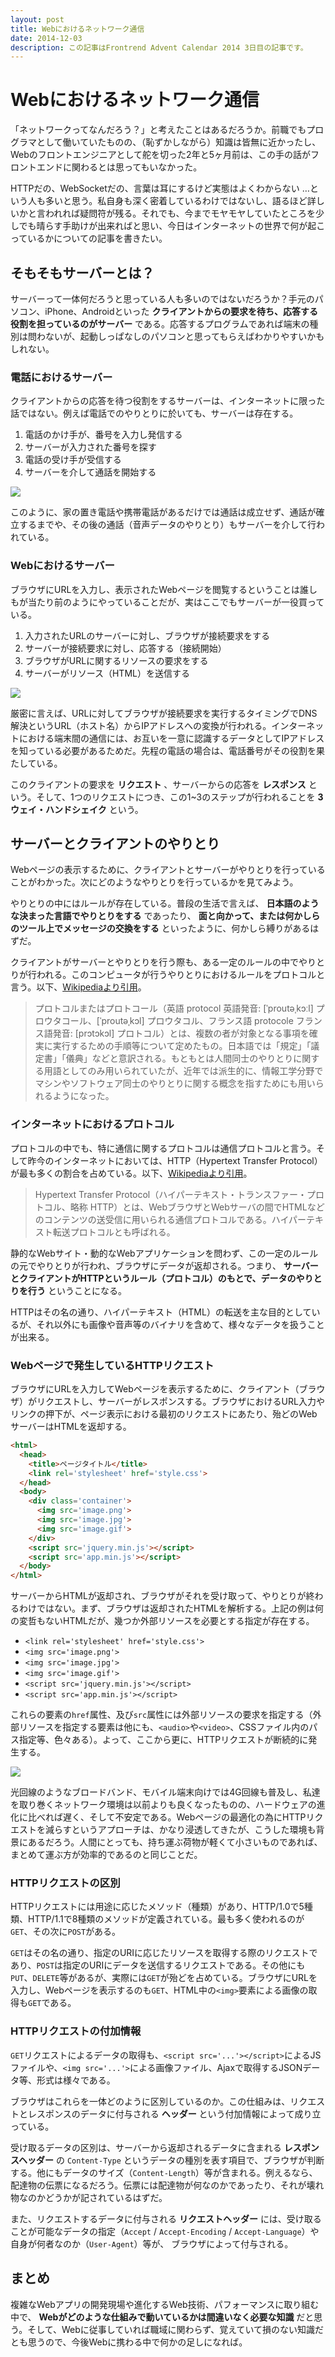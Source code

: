 ```yaml
---
layout: post
title: Webにおけるネットワーク通信
date: 2014-12-03
description: この記事はFrontrend Advent Calendar 2014 3日目の記事です。
---
```


# Webにおけるネットワーク通信

「ネットワークってなんだろう？」と考えたことはあるだろうか。前職でもプログラマとして働いていたものの、（恥ずかしながら）知識は皆無に近かったし、Webのフロントエンジニアとして舵を切った2年と5ヶ月前は、この手の話がフロントエンドに関わるとは思ってもいなかった。

HTTPだの、WebSocketだの、言葉は耳にするけど実態はよくわからない
…という人も多いと思う。私自身も深く密着しているわけではないし、語るほど詳しいかと言われれば疑問符が残る。それでも、今までモヤモヤしていたところを少しでも晴らす手助けが出来ればと思い、今日はインターネットの世界で何が起こっているかについての記事を書きたい。

## そもそもサーバーとは？

サーバーって一体何だろうと思っている人も多いのではないだろうか？手元のパソコン、iPhone、Androidといった **クライアントからの要求を待ち、応答する役割を担っているのがサーバー** である。応答するプログラムであれば端末の種別は問わないが、起動しっぱなしのパソコンと思ってもらえばわかりやすいかもしれない。

### 電話におけるサーバー

クライアントからの応答を待つ役割をするサーバーは、インターネットに限った話ではない。例えば電話でのやりとりに於いても、サーバーは存在する。

1. 電話のかけ手が、番号を入力し発信する
2. サーバーが入力された番号を探す
3. 電話の受け手が受信する
4. サーバーを介して通話を開始する

![](/img/posts/what-is-internet/network1.gif)

このように、家の置き電話や携帯電話があるだけでは通話は成立せず、通話が確立するまでや、その後の通話（音声データのやりとり）もサーバーを介して行われている。

### Webにおけるサーバー

ブラウザにURLを入力し、表示されたWebページを閲覧するということは誰しもが当たり前のようにやっていることだが、実はここでもサーバーが一役買っている。

1. 入力されたURLのサーバーに対し、ブラウザが接続要求をする
2. サーバーが接続要求に対し、応答する（接続開始）
3. ブラウザがURLに関するリソースの要求をする
4. サーバーがリソース（HTML）を送信する

![](/img/posts/what-is-internet/network2.gif)

厳密に言えば、URLに対してブラウザが接続要求を実行するタイミングでDNS解決というURL（ホスト名）からIPアドレスへの変換が行われる。インターネットにおける端末間の通信には、お互いを一意に認識するデータとしてIPアドレスを知っている必要があるためだ。先程の電話の場合は、電話番号がその役割を果たしている。

このクライアントの要求を **リクエスト** 、サーバーからの応答を **レスポンス** という。そして、1つのリクエストにつき、この1~3のステップが行われることを **3ウェイ・ハンドシェイク** という。

## サーバーとクライアントのやりとり

Webページの表示するために、クライアントとサーバーがやりとりを行っていることがわかった。次にどのようなやりとりを行っているかを見てみよう。

やりとりの中にはルールが存在している。普段の生活で言えば、 **日本語のような決まった言語でやりとりをする** であったり、 **面と向かって、または何かしらのツール上でメッセージの交換をする** といったように、何かしら縛りがあるはずだ。

クライアントがサーバーとやりとりを行う際も、ある一定のルールの中でやりとりが行われる。このコンピュータが行うやりとりにおけるルールをプロトコルと言う。以下、[Wikipediaより引用](http://ja.wikipedia.org/wiki/%E3%83%97%E3%83%AD%E3%83%88%E3%82%B3%E3%83%AB)。

>プロトコルまたはプロトコール（英語 protocol 英語発音: [ˈproutəˌkɔːl] プロウタコール、[ˈproutəˌkɔl] プロウタコル、フランス語 protocole フランス語発音: [prɔtɔkɔl] プロトコル）とは、複数の者が対象となる事項を確実に実行するための手順等について定めたもの。日本語では「規定」「議定書」「儀典」などと意訳される。もともとは人間同士のやりとりに関する用語としてのみ用いられていたが、近年では派生的に、情報工学分野でマシンやソフトウェア同士のやりとりに関する概念を指すためにも用いられるようになった。

### インターネットにおけるプロトコル

プロトコルの中でも、特に通信に関するプロトコルは通信プロトコルと言う。そして昨今のインターネットにおいては、HTTP（Hypertext Transfer Protocol）が最も多くの割合を占めている。以下、[Wikipediaより引用](http://ja.wikipedia.org/wiki/Hypertext_Transfer_Protocol)。

>Hypertext Transfer Protocol（ハイパーテキスト・トランスファー・プロトコル、略称 HTTP）とは、WebブラウザとWebサーバの間でHTMLなどのコンテンツの送受信に用いられる通信プロトコルである。ハイパーテキスト転送プロトコルとも呼ばれる。

静的なWebサイト・動的なWebアプリケーションを問わず、この一定のルールの元でやりとりが行われ、ブラウザにデータが返却される。つまり、 **サーバーとクライアントがHTTPというルール（プロトコル）のもとで、データのやりとりを行う** ということになる。

HTTPはその名の通り、ハイパーテキスト（HTML）の転送を主な目的としているが、それ以外にも画像や音声等のバイナリを含めて、様々なデータを扱うことが出来る。

### Webページで発生しているHTTPリクエスト

ブラウザにURLを入力してWebページを表示するために、クライアント（ブラウザ）がリクエストし、サーバーがレスポンスする。ブラウザにおけるURL入力やリンクの押下が、ページ表示における最初のリクエストにあたり、殆どのWebサーバーはHTMLを返却する。

```html
<html>
  <head>
    <title>ページタイトル</title>
    <link rel='stylesheet' href='style.css'>
  </head>
  <body>
    <div class='container'>
      <img src='image.png'>
      <img src='image.jpg'>
      <img src='image.gif'>
    </div>
    <script src='jquery.min.js'></script>
    <script src='app.min.js'></script>
  </body>
</html>
```

サーバーからHTMLが返却され、ブラウザがそれを受け取って、やりとりが終わるわけではない。まず、ブラウザは返却されたHTMLを解析する。上記の例は何の変哲もないHTMLだが、幾つか外部リソースを必要とする指定が存在する。

- `<link rel='stylesheet' href='style.css'>`
- `<img src='image.png'>`
- `<img src='image.jpg'>`
- `<img src='image.gif'>`
- `<script src='jquery.min.js'></script>`
- `<script src='app.min.js'></script>`

これらの要素の`href`属性、及び`src`属性には外部リソースの要求を指定する（外部リソースを指定する要素は他にも、`<audio>`や`<video>`、CSSファイル内のパス指定等、色々ある）。よって、ここから更に、HTTPリクエストが断続的に発生する。

![](/img/posts/what-is-internet/network3.gif)

光回線のようなブロードバンド、モバイル端末向けでは4G回線も普及し、私達を取り巻くネットワーク環境は以前よりも良くなったものの、ハードウェアの進化に比べれば遅く、そして不安定である。Webページの最適化の為にHTTPリクエストを減らすというアプローチは、かなり浸透してきたが、こうした環境も背景にあるだろう。人間にとっても、持ち運ぶ荷物が軽くて小さいものであれば、まとめて運ぶ方が効率的であるのと同じことだ。

### HTTPリクエストの区別

HTTPリクエストには用途に応じたメソッド（種類）があり、HTTP/1.0で5種類、HTTP/1.1で8種類のメソッドが定義されている。最も多く使われるのが `GET`、その次に`POST`がある。

`GET`はその名の通り、指定のURIに応じたリソースを取得する際のリクエストであり、`POST`は指定のURIにデータを送信するリクエストである。その他にも`PUT`、`DELETE`等があるが、実際には`GET`が殆どを占めている。ブラウザにURLを入力し、Webページを表示するのも`GET`、HTML中の`<img>`要素による画像の取得も`GET`である。

### HTTPリクエストの付加情報

`GET`リクエストによるデータの取得も、`<script src='...'></script>`によるJSファイルや、`<img src='...'>`による画像ファイル、Ajaxで取得するJSONデータ等、形式は様々である。

ブラウザはこれらを一体どのように区別しているのか。この仕組みは、リクエストとレスポンスのデータに付与される **ヘッダー** という付加情報によって成り立っている。

受け取るデータの区別は、サーバーから返却されるデータに含まれる **レスポンスヘッダー** の `Content-Type` というデータの種別を表す項目で、ブラウザが判断する。他にもデータのサイズ（`Content-Length`）等が含まれる。例えるなら、配達物の伝票になるだろう。伝票には配達物が何なのかであったり、それが壊れ物なのかどうかが記されているはずだ。

また、リクエストするデータに付与される **リクエストヘッダー** には、受け取ることが可能なデータの指定（`Accept` / `Accept-Encoding` / `Accept-Language`）や自身が何者なのか（`User-Agent`）等が、
ブラウザによって付与される。

## まとめ

複雑なWebアプリの開発現場や進化するWeb技術、パフォーマンスに取り組む中で、 **Webがどのような仕組みで動いているかは間違いなく必要な知識** だと思う。そして、Webに従事していれば職域に関わらず、覚えていて損のない知識だとも思うので、今後Webに携わる中で何かの足しになれば。